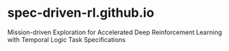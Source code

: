 # spec-driven-rl.github.io
Mission-driven Exploration for Accelerated Deep Reinforcement Learning with Temporal Logic Task Specifications
